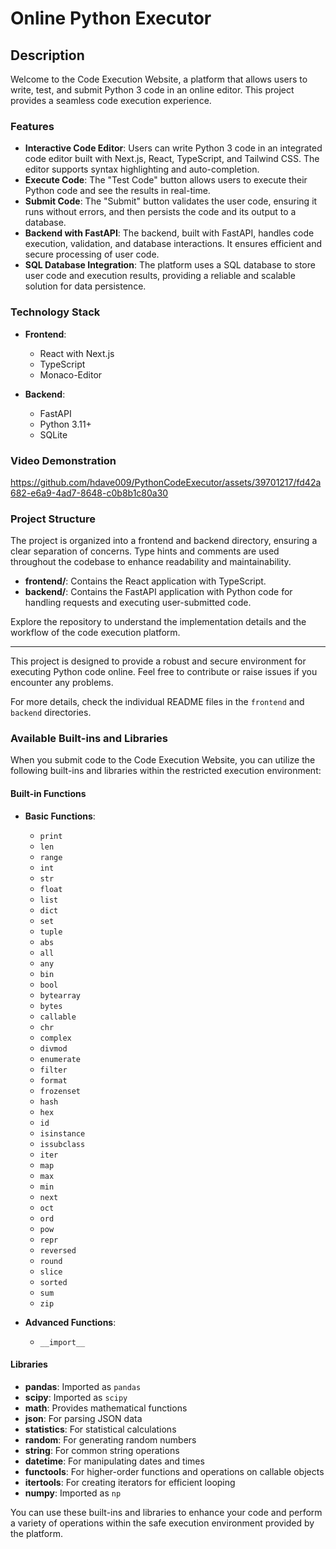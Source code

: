 # Online Python Executor

## Description

Welcome to the Code Execution Website, a platform that allows users to write, test, and submit Python 3 code in an online editor. This project provides a seamless code execution experience.

### Features

- **Interactive Code Editor**: Users can write Python 3 code in an integrated code editor built with Next.js, React, TypeScript, and Tailwind CSS. The editor supports syntax highlighting and auto-completion.
- **Execute Code**: The "Test Code" button allows users to execute their Python code and see the results in real-time.
- **Submit Code**: The "Submit" button validates the user code, ensuring it runs without errors, and then persists the code and its output to a database.
- **Backend with FastAPI**: The backend, built with FastAPI, handles code execution, validation, and database interactions. It ensures efficient and secure processing of user code.
- **SQL Database Integration**: The platform uses a SQL database to store user code and execution results, providing a reliable and scalable solution for data persistence.

### Technology Stack

- **Frontend**:

  - React with Next.js
  - TypeScript
  - Monaco-Editor

- **Backend**:
  - FastAPI
  - Python 3.11+
  - SQLite

### Video Demonstration

https://github.com/hdave009/PythonCodeExecutor/assets/39701217/fd42a682-e6a9-4ad7-8648-c0b8b1c80a30

### Project Structure

The project is organized into a frontend and backend directory, ensuring a clear separation of concerns. Type hints and comments are used throughout the codebase to enhance readability and maintainability.

- **frontend/**: Contains the React application with TypeScript.
- **backend/**: Contains the FastAPI application with Python code for handling requests and executing user-submitted code.

Explore the repository to understand the implementation details and the workflow of the code execution platform.

---

This project is designed to provide a robust and secure environment for executing Python code online. Feel free to contribute or raise issues if you encounter any problems.

For more details, check the individual README files in the `frontend` and `backend` directories.

### Available Built-ins and Libraries

When you submit code to the Code Execution Website, you can utilize the following built-ins and libraries within the restricted execution environment:

#### Built-in Functions

- **Basic Functions**:

  - `print`
  - `len`
  - `range`
  - `int`
  - `str`
  - `float`
  - `list`
  - `dict`
  - `set`
  - `tuple`
  - `abs`
  - `all`
  - `any`
  - `bin`
  - `bool`
  - `bytearray`
  - `bytes`
  - `callable`
  - `chr`
  - `complex`
  - `divmod`
  - `enumerate`
  - `filter`
  - `format`
  - `frozenset`
  - `hash`
  - `hex`
  - `id`
  - `isinstance`
  - `issubclass`
  - `iter`
  - `map`
  - `max`
  - `min`
  - `next`
  - `oct`
  - `ord`
  - `pow`
  - `repr`
  - `reversed`
  - `round`
  - `slice`
  - `sorted`
  - `sum`
  - `zip`

- **Advanced Functions**:
  - `__import__`

#### Libraries

- **pandas**: Imported as `pandas`
- **scipy**: Imported as `scipy`
- **math**: Provides mathematical functions
- **json**: For parsing JSON data
- **statistics**: For statistical calculations
- **random**: For generating random numbers
- **string**: For common string operations
- **datetime**: For manipulating dates and times
- **functools**: For higher-order functions and operations on callable objects
- **itertools**: For creating iterators for efficient looping
- **numpy**: Imported as `np`

You can use these built-ins and libraries to enhance your code and perform a variety of operations within the safe execution environment provided by the platform.
